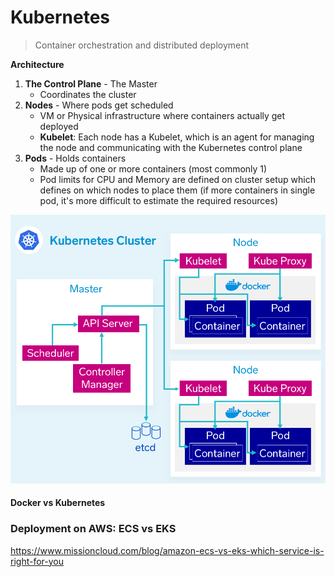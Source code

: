 # Kubernetes

> Container orchestration and distributed deployment



**Architecture**

1. **The Control Plane** - The Master
   - Coordinates the cluster
2. **Nodes** - Where pods get scheduled
   - VM or Physical infrastructure where containers actually get deployed
   - **Kubelet**: Each node has a Kubelet, which is an agent for managing the node and communicating with the Kubernetes control plane
3. **Pods** - Holds containers
   - Made up of one or more containers (most commonly 1)
   - Pod limits for CPU and Memory are defined on cluster setup which defines on which nodes to place them (if more containers in single pod, it's more difficult to estimate the required resources)



![kubernetes_cluster](img/kubernetes_cluster.png)



#### Docker vs Kubernetes





### Deployment on AWS: ECS vs EKS

https://www.missioncloud.com/blog/amazon-ecs-vs-eks-which-service-is-right-for-you



